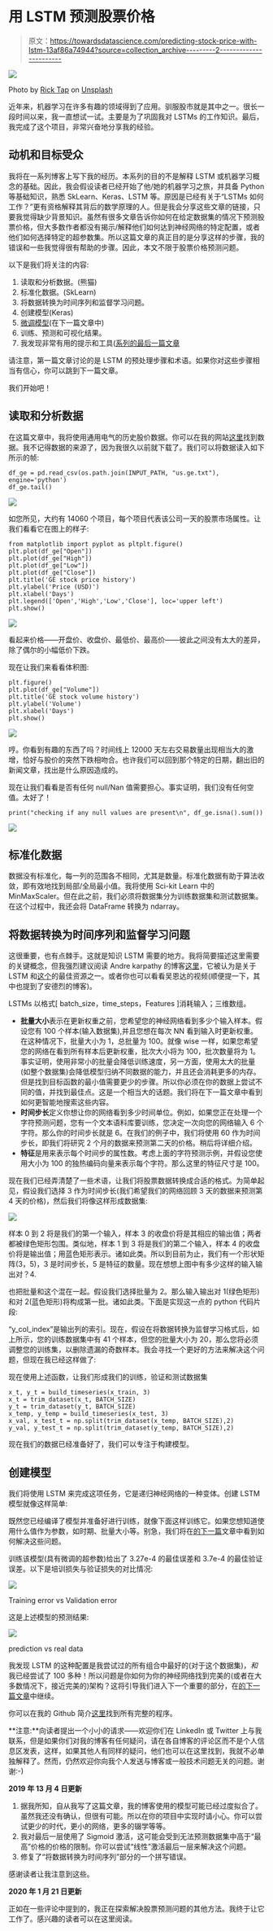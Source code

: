 # 用 LSTM 预测股票价格

> 原文：<https://towardsdatascience.com/predicting-stock-price-with-lstm-13af86a74944?source=collection_archive---------2----------------------->

![](img/bf93a25a46fcff516abd47aa2529bd47.png)

Photo by [Rick Tap](https://unsplash.com/@ricktap?utm_source=medium&utm_medium=referral) on [Unsplash](https://unsplash.com?utm_source=medium&utm_medium=referral)

近年来，机器学习在许多有趣的领域得到了应用。驯服股市就是其中之一。很长一段时间以来，我一直想试一试。主要是为了巩固我对 LSTMs 的工作知识。最后，我完成了这个项目，非常兴奋地分享我的经验。

## 动机和目标受众

我将在一系列博客上写下我的经历。本系列的目的不是解释 LSTM 或机器学习概念的基础。因此，我会假设读者已经开始了他/她的机器学习之旅，并具备 Python 等基础知识，熟悉 SkLearn、Keras、LSTM 等。原因是已经有关于“LSTMs 如何工作？”更有资格解释其背后的数学原理的人。但是我会分享这些文章的链接，只要我觉得缺少背景知识。虽然有很多文章告诉你如何在给定数据集的情况下预测股票价格，但大多数作者都没有揭示/解释他们如何达到神经网络的特定配置，或者他们如何选择特定的超参数集。所以这篇文章的真正目的是分享这样的步骤，我的错误和一些我觉得很有帮助的步骤。因此，本文不限于股票价格预测问题。

以下是我们将关注的内容:

1.  读取和分析数据。(熊猫)
2.  标准化数据。(SkLearn)
3.  将数据转换为时间序列和监督学习问题。
4.  创建模型(Keras)
5.  [微调模型](https://medium.com/@asutoshnayak/finding-the-right-architecture-for-neural-network-b0439efa4587)(在下一篇文章中)
6.  训练、预测和可视化结果。
7.  我发现非常有用的提示和工具([系列的最后一篇文章](https://medium.com/@asutoshnayak/tools-tips-critical-to-any-machine-learning-project-f01b59ad01e6)

请注意，第一篇文章讨论的是 LSTM 的预处理步骤和术语。如果你对这些步骤相当有信心，你可以跳到下一篇文章。

我们开始吧！

## 读取和分析数据

在这篇文章中，我将使用通用电气的历史股价数据。你可以在我的网站[这里](https://www.kaggle.com/darkknight91/ge-stock)找到数据。我不记得数据的来源了，因为我很久以前就下载了。我们可以将数据读入如下所示的帧:

```
df_ge = pd.read_csv(os.path.join(INPUT_PATH, "us.ge.txt"), engine='python')
df_ge.tail()
```

![](img/6e2699566b9b6a1dd5a511ffbcc3d086.png)

如您所见，大约有 14060 个项目，每个项目代表该公司一天的股票市场属性。让我们看看它在图上的样子:

```
from matplotlib import pyplot as pltplt.figure()
plt.plot(df_ge["Open"])
plt.plot(df_ge["High"])
plt.plot(df_ge["Low"])
plt.plot(df_ge["Close"])
plt.title('GE stock price history')
plt.ylabel('Price (USD)')
plt.xlabel('Days')
plt.legend(['Open','High','Low','Close'], loc='upper left')
plt.show()
```

![](img/93cdd1697a838b7609949fc8c61ed333.png)

看起来价格——开盘价、收盘价、最低价、最高价——彼此之间没有太大的差异，除了偶尔的小幅低价下跌。

现在让我们来看看体积图:

```
plt.figure()
plt.plot(df_ge["Volume"])
plt.title('GE stock volume history')
plt.ylabel('Volume')
plt.xlabel('Days')
plt.show()
```

![](img/b955bcbd09a400c669de8fba5dd2053e.png)

哼。你看到有趣的东西了吗？时间线上 12000 天左右交易数量出现相当大的激增，恰好与股价的突然下跌相吻合。也许我们可以回到那个特定的日期，翻出旧的新闻文章，找出是什么原因造成的。

现在让我们看看是否有任何 null/Nan 值需要担心。事实证明，我们没有任何空值。太好了！

```
print("checking if any null values are present\n", df_ge.isna().sum())
```

![](img/e82a8cd59f4ff72bb49231a7fa21bbd1.png)

## 标准化数据

数据没有标准化，每一列的范围各不相同，尤其是数量。标准化数据有助于算法收敛，即有效地找到局部/全局最小值。我将使用 Sci-kit Learn 中的 MinMaxScaler。但在此之前，我们必须将数据集分为训练数据集和测试数据集。在这个过程中，我还会将 DataFrame 转换为 ndarray。

## 将数据转换为时间序列和监督学习问题

这很重要，也有点棘手。这就是知识 LSTM 需要的地方。我将简要描述这里需要的关键概念，但我强烈建议阅读 Andre karpathy 的博客[这里](http://karpathy.github.io/2015/05/21/rnn-effectiveness/)，它被认为是关于 LSTM 和[这个](http://colah.github.io/posts/2015-08-Understanding-LSTMs/)的最佳资源之一。或者你也可以看看吴恩达的视频(顺便提一下，其中也提到了安德烈的博客)。

LSTMs 以格式[ batch_size，time_steps，Features ]消耗输入；三维数组。

*   **批量大小**表示在更新权重之前，您希望您的神经网络看到多少个输入样本。假设您有 100 个样本(输入数据集),并且您想在每次 NN 看到输入时更新权重。在这种情况下，批量大小为 1，总批量为 100。就像 wise 一样，如果您希望您的网络在看到所有样本后更新权重，批次大小将为 100，批次数量将为 1。事实证明，使用非常小的批量会降低训练速度，另一方面，使用太大的批量(如整个数据集)会降低模型归纳不同数据的能力，并且还会消耗更多的内存。但是找到目标函数的最小值需要更少的步骤。所以你必须在你的数据上尝试不同的值，并找到最佳点。这是一个相当大的话题。我们将在下一篇文章中看到如何更智能地搜索这些内容。
*   **时间步长**定义你想让你的网络看到多少时间单位。例如，如果您正在处理一个字符预测问题，您有一个文本语料库要训练，您决定一次向您的网络输入 6 个字符。那么你的时间步长就是 6。在我们的例子中，我们将使用 60 作为时间步长，即我们将研究 2 个月的数据来预测第二天的价格。稍后将详细介绍。
*   **特征**是用来表示每个时间步的属性数。考虑上面的字符预测示例，并假设您使用大小为 100 的独热编码向量来表示每个字符。那么这里的特征尺寸是 100。

现在我们已经弄清楚了一些术语，让我们将股票数据转换成合适的格式。为简单起见，假设我们选择 3 作为时间步长(我们希望我们的网络回顾 3 天的数据来预测第 4 天的价格)，然后我们将像这样形成数据集:

![](img/faf62459167e87cb5dc47073b47e4cbf.png)

样本 0 到 2 将是我们的第一个输入，样本 3 的收盘价将是其相应的输出值；两者都被绿色矩形包围。类似地，样本 1 到 3 将是我们的第二个输入，样本 4 的收盘价将是输出值；用蓝色矩形表示。诸如此类。所以到目前为止，我们有一个形状矩阵(3，5)，3 是时间步长，5 是特征的数量。现在想想上图中有多少这样的输入输出对？4.

也把批量和这个混在一起。假设我们选择批量为 2。那么输入输出对 1(绿色矩形)和对 2(蓝色矩形)将构成第一批。诸如此类。下面是实现这一点的 python 代码片段:

“y_col_index”是输出列的索引。现在，假设在将数据转换为监督学习格式后，如上所示，您的训练数据集中有 41 个样本，但您的批量大小为 20，那么您将必须调整您的训练集，以删除遗漏的奇数样本。我会寻找一个更好的方法来解决这个问题，但现在我已经这样做了:

现在使用上述函数，让我们形成我们的训练，验证和测试数据集

```
x_t, y_t = build_timeseries(x_train, 3)
x_t = trim_dataset(x_t, BATCH_SIZE)
y_t = trim_dataset(y_t, BATCH_SIZE)
x_temp, y_temp = build_timeseries(x_test, 3)
x_val, x_test_t = np.split(trim_dataset(x_temp, BATCH_SIZE),2)
y_val, y_test_t = np.split(trim_dataset(y_temp, BATCH_SIZE),2)
```

现在我们的数据已经准备好了，我们可以专注于构建模型。

## 创建模型

我们将使用 LSTM 来完成这项任务，它是递归神经网络的一种变体。创建 LSTM 模型就像这样简单:

既然您已经编译了模型并准备好进行训练，就像下面这样训练它。如果您想知道使用什么值作为参数，如时期、批量大小等。别急，我们将在[的下一篇](/finding-the-right-architecture-for-neural-network-b0439efa4587)文章中看到如何解决这些问题。

训练该模型(具有微调的超参数)给出了 3.27e-4 的最佳误差和 3.7e-4 的最佳验证误差。以下是培训损失与验证损失的对比情况:

![](img/a0f9088a2b65e23aacfde37040e08e56.png)

Training error vs Validation error

这是上述模型的预测结果:

![](img/d592a9ed385f61ef2d9fcedc9bede9dc.png)

prediction vs real data

我发现 LSTM 的这种配置是我尝试过的所有组合中最好的(对于这个数据集)，*和*我已经尝试了 100 多种！所以问题是你如何为你的神经网络找到完美的(或者在大多数情况下，接近完美的)架构？这将引导我们进入下一个重要的部分，在[的下一篇文章](https://medium.com/@asutoshnayak/finding-the-right-architecture-for-neural-network-b0439efa4587)中继续。

你可以在我的 Github 简介[这里](https://github.com/paranoiac-coder/Stock-Price-Prediction)找到所有完整的程序。

**注意:**向读者提出一个小小的请求——欢迎你们在 LinkedIn 或 Twitter 上与我联系，但是如果你们对我的博客有任何疑问，请在各自博客的评论区而不是个人信息区发表，这样，如果其他人有同样的疑问，他们也可以在这里找到，我就不必单独解释了。然而，仍然欢迎你向我个人发送与博客或一般技术问题无关的问题。谢谢:-)

**2019 年 13 月 4 日更新**

1.  据我所知，自从我写了这篇文章，我的博客使用的模型可能已经过度拟合了。虽然我还没有确认，但很有可能。所以在你的项目中实现时请小心。你可以尝试更少的时代，更小的网络，更多的辍学等等。
2.  我对最后一层使用了 Sigmoid 激活，这可能会受到无法预测数据集中高于“最高”价格的价格的限制。你可以尝试“线性”激活最后一层来解决这个问题。
3.  修复了“将数据转换为时间序列”部分的一个拼写错误。

感谢读者让我注意到这些。

**2020 年 1 月 21 日更新**

正如在一些评论中提到的，我正在探索解决股票预测问题的其他方法。我终于让它工作了。感兴趣的读者可以在这里阅读。
